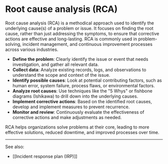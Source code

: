 
# Root cause analysis (RCA)

Root cause analysis (RCA) is a methodical approach used to identify the underlying cause(s) of a problem or issue. It focuses on finding the root cause, rather than just addressing the symptoms, to ensure that corrective actions are effective and long-lasting. RCA is commonly used in problem-solving, incident management, and continuous improvement processes across various industries.

- **Define the problem**: Clearly identify the issue or event that needs investigation, and gather all relevant data.
- **Collect data**: Analyze existing records, logs, and observations to understand the scope and context of the issue.
- **Identify possible causes**: Look at potential contributing factors, such as human error, system failure, process flaws, or environmental factors.
- **Analyze root causes**: Use techniques like the "5 Whys" or fishbone diagrams (Ishikawa) to drill down into the underlying causes.
- **Implement corrective actions**: Based on the identified root causes, develop and implement measures to prevent recurrence.
- **Monitor and review**: Continuously evaluate the effectiveness of corrective actions and make adjustments as needed.

RCA helps organizations solve problems at their core, leading to more effective solutions, reduced downtime, and improved processes over time.

---

See also:

- [[Incident response plan (IRP)]]
